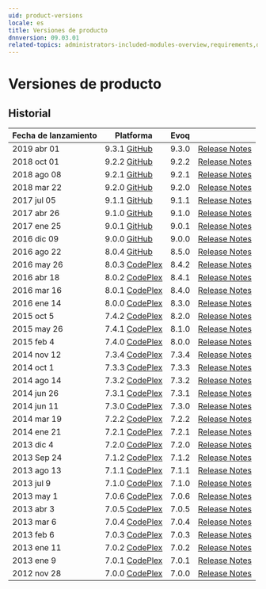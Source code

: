 ```yaml
---
uid: product-versions
locale: es
title: Versiones de producto
dnnversion: 09.03.01
related-topics: administrators-included-modules-overview,requirements,dnn-overview,control-bar-to-persona-bar,persona-bar-by-role,providers,more-resources
---
```


# Versiones de producto

## Historial

|**Fecha de lanzamiento**|**Platforma**|**Evoq**|  |
|---|---|---|---|
|2019 abr 01|9.3.1 [GitHub](https://github.com/dnnsoftware/Dnn.Platform/releases/tag/v9.3.1)|9.3.0|[Release Notes](xref:relnotes-2019-abr-03)|
|2018 oct 01|9.2.2 [GitHub](https://github.com/dnnsoftware/Dnn.Platform/releases/tag/v9.2.2)|9.2.2|[Release Notes](xref:relnotes-2018-oct-01)|
|2018 ago 08|9.2.1 [GitHub](https://github.com/dnnsoftware/Dnn.Platform/releases/tag/v9.2.1)|9.2.1|[Release Notes](xref:relnotes-2018-ago-08)|
|2018 mar 22|9.2.0 [GitHub](https://github.com/dnnsoftware/Dnn.Platform/releases/tag/v9.2.0)|9.2.0|[Release Notes](xref:relnotes-2018-mar-22)|
|2017 jul 05|9.1.1 [GitHub](https://github.com/dnnsoftware/Dnn.Platform/releases/tag/v9.1.1)|9.1.1|[Release Notes](xref:relnotes-2017-jul-05)|
|2017 abr 26|9.1.0 [GitHub](https://github.com/dnnsoftware/Dnn.Platform/releases/tag/v9.1.0)|9.1.0|[Release Notes](xref:relnotes-2017-abr-26)|
|2017 ene 25|9.0.1 [GitHub](https://github.com/dnnsoftware/Dnn.Platform/releases/tag/v9.0.1)|9.0.1|[Release Notes](xref:relnotes-2017-ene-25)|
|2016 dic 09|9.0.0 [GitHub](https://github.com/dnnsoftware/Dnn.Platform/releases/tag/v9.0.0)|9.0.0|[Release Notes](xref:relnotes-2016-dic-09)|
|2016 ago 22|8.0.4 [GitHub](https://github.com/dnnsoftware/Dnn.Platform/releases/tag/v8.0.4)|8.5.0|[Release Notes](xref:relnotes-2016-ago-22)|
|2016 may 26|8.0.3 [CodePlex](https://github.com/dnnsoftware/Dnn.Releases.Archive.8x/tree/master/08.00.03)|8.4.2|[Release Notes](xref:relnotes-2016-may-26)|
|2016 abr 18|8.0.2 [CodePlex](https://github.com/dnnsoftware/Dnn.Releases.Archive.8x/tree/master/08.00.02)|8.4.1|[Release Notes](xref:relnotes-2016-abr-18)|
|2016 mar 16|8.0.1 [CodePlex](https://github.com/dnnsoftware/Dnn.Releases.Archive.8x/tree/master/08.00.01)|8.4.0|[Release Notes](xref:relnotes-2016-mar-16)|
|2016 ene 14|8.0.0 [CodePlex](https://github.com/dnnsoftware/Dnn.Releases.Archive.8x/tree/master/08.00.00)|8.3.0|[Release Notes](xref:relnotes-2016-ene-14)|
|2015 oct 5|7.4.2 [CodePlex](https://github.com/dnnsoftware/Dnn.Releases.Archive.7x/tree/master/07.04.02)|8.2.0|[Release Notes](xref:relnotes-2015-oct-05)|
|2015 may 26|7.4.1 [CodePlex](https://github.com/dnnsoftware/Dnn.Releases.Archive.7x/tree/master/07.04.01)|8.1.0|[Release Notes](xref:relnotes-2015-may-26)|
|2015 feb 4|7.4.0 [CodePlex](https://github.com/dnnsoftware/Dnn.Releases.Archive.7x/tree/master/07.04.00)|8.0.0|[Release Notes](xref:relnotes-2015-feb-04)|
|2014 nov 12|7.3.4 [CodePlex](https://github.com/dnnsoftware/Dnn.Releases.Archive.7x/tree/master/07.03.04)|7.3.4|[Release Notes](xref:relnotes-2014-nov-12)|
|2014 oct 1|7.3.3 [CodePlex](https://github.com/dnnsoftware/Dnn.Releases.Archive.7x/tree/master/07.03.03)|7.3.3|[Release Notes](xref:relnotes-2014-oct-01)|
|2014 ago 14|7.3.2 [CodePlex](https://github.com/dnnsoftware/Dnn.Releases.Archive.7x/tree/master/07.03.02)|7.3.2|[Release Notes](xref:relnotes-2014-ago-14)|
|2014 jun 26|7.3.1 [CodePlex](https://github.com/dnnsoftware/Dnn.Releases.Archive.7x/tree/master/07.03.01)|7.3.1|[Release Notes](xref:relnotes-2014-jun-26)|
|2014 jun 11|7.3.0 [CodePlex](https://github.com/dnnsoftware/Dnn.Releases.Archive.7x/tree/master/07.03.00)|7.3.0|[Release Notes](xref:relnotes-2014-jun-11)|
|2014 mar 19|7.2.2 [CodePlex](https://github.com/dnnsoftware/Dnn.Releases.Archive.7x/tree/master/07.02.02)|7.2.2|[Release Notes](xref:relnotes-2014-mar-19)|
|2014 ene 21|7.2.1 [CodePlex](https://github.com/dnnsoftware/Dnn.Releases.Archive.7x/tree/master/07.02.01)|7.2.1|[Release Notes](xref:relnotes-2014-ene-21)|
|2013 dic 4|7.2.0 [CodePlex](https://github.com/dnnsoftware/Dnn.Releases.Archive.7x/tree/master/07.02.00)|7.2.0|[Release Notes](xref:relnotes-2013-dic-04)|
|2013 Sep 24|7.1.2 [CodePlex](https://github.com/dnnsoftware/Dnn.Releases.Archive.7x/tree/master/07.01.02)|7.1.2|[Release Notes](xref:relnotes-2013-sep-24)|
|2013 ago 13|7.1.1 [CodePlex](https://github.com/dnnsoftware/Dnn.Releases.Archive.7x/tree/master/07.01.01)|7.1.1|[Release Notes](xref:relnotes-2013-ago-13)|
|2013 jul 9|7.1.0 [CodePlex](https://github.com/dnnsoftware/Dnn.Releases.Archive.7x/tree/master/07.01.00)|7.1.0|[Release Notes](xref:relnotes-2013-jul-09)|
|2013 may 1|7.0.6 [CodePlex](https://github.com/dnnsoftware/Dnn.Releases.Archive.7x/tree/master/07.00.06)|7.0.6|[Release Notes](xref:relnotes-2013-may-01)|
|2013 abr 3|7.0.5 [CodePlex](https://github.com/dnnsoftware/Dnn.Releases.Archive.7x/tree/master/07.00.05)|7.0.5|[Release Notes](xref:relnotes-2013-abr-03)|
|2013 mar 6|7.0.4 [CodePlex](https://github.com/dnnsoftware/Dnn.Releases.Archive.7x/tree/master/07.00.04)|7.0.4|[Release Notes](xref:relnotes-2013-mar-06)|
|2013 feb 6|7.0.3 [CodePlex](https://github.com/dnnsoftware/Dnn.Releases.Archive.7x/tree/master/07.00.03)|7.0.3|[Release Notes](xref:relnotes-2013-feb-06)|
|2013 ene 11|7.0.2 [CodePlex](https://github.com/dnnsoftware/Dnn.Releases.Archive.7x/tree/master/07.00.02)|7.0.2|[Release Notes](xref:relnotes-2013-ene-11)|
|2013 ene 9|7.0.1 [CodePlex](https://github.com/dnnsoftware/Dnn.Releases.Archive.7x/tree/master/07.00.01)|7.0.1|[Release Notes](xref:relnotes-2013-ene-09)|
|2012 nov 28|7.0.0 [CodePlex](https://github.com/dnnsoftware/Dnn.Releases.Archive.7x/tree/master/07.00.00)|7.0.0|[Release Notes](xref:relnotes-2012-nov-28)|
